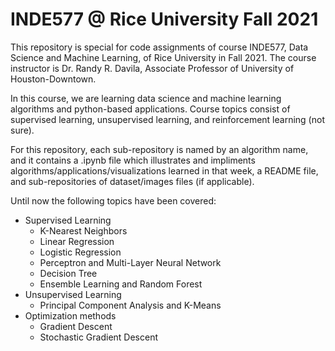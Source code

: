 # INDE577 @ Rice University Fall 2021

This repository is special for code assignments of course INDE577, Data Science and Machine Learning, of Rice University in Fall 2021. The course instructor is Dr. Randy R. Davila, Associate Professor of University of Houston-Downtown.

In this course, we are learning data science and machine learning algorithms and python-based applications. Course topics consist of supervised learning, unsupervised learning, and reinforcement learning (not sure).

For this repository, each sub-repository is named by an algorithm name, and it contains a .ipynb file which illustrates and impliments algorithms/applications/visualizations learned in that week, a README file, and sub-repositories of dataset/images files (if applicable).

Until now the following topics have been covered:

* Supervised Learning
  * K-Nearest Neighbors
  * Linear Regression
  * Logistic Regression
  * Perceptron and Multi-Layer Neural Network
  * Decision Tree
  * Ensemble Learning and Random Forest
* Unsupervised Learning
  * Principal Component Analysis and K-Means
* Optimization methods
  * Gradient Descent
  * Stochastic Gradient Descent






